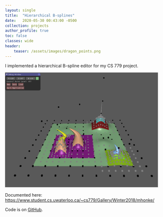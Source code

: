 ```yaml
---
layout: single
title:  "Hierarchical B-splines"
date:   2020-05-30 00:43:00 -0500
collection: projects
author_profile: true
toc: false
classes: wide
header:
    teaser: /assets/images/dragon_points.png
---
```


I implemented a hierarchical B-spline editor for my CS 779 project.

<img src="/assets/images/multi_level_refinement.png" alt="Multi level refined B-spline surface."> 

Documented here: <a href="https://www.student.cs.uwaterloo.ca/~cs779/Gallery/Winter2018/mhonke/"> https://www.student.cs.uwaterloo.ca/~cs779/Gallery/Winter2018/mhonke/ </a>

Code is on <a href="https://github.com/mlhonke/hierarchical_b_splines">GitHub</a>.
